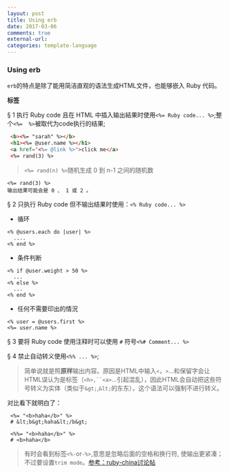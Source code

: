 ```yaml
---
layout: post
title: Using erb
date: 2017-03-06
comments: true
external-url:
categories: template-language
---
```


### Using erb
`erb`的特点是除了能用简洁直观的语法生成HTML文件，也能够嵌入 Ruby 代码。

**标签**

&sect;&nbsp;1&nbsp;执行 Ruby code 且在 HTML 中插入输出結果时使用`<%= Ruby code... %>`;整个`<%=  %>`被取代为code执行的结果;

```html
 <b><%= "sarah" %></b>
 <h1><%= @user.name %></h1>
 <a href="<%= @link %>">click me</a>
 <%= rand(3) %>
```

>`<%= rand(n) %>`随机生成 0 到 n-1 之间的随机数

```
<%= rand(3) %>
输出结果可能会是 0 、 1 或 2 。
```
&sect;&nbsp;2&nbsp;只执行 Ruby code 但不输出结果时使用：`<% Ruby code... %>`

- 循环
```
<% @users.each do |user| %>
  ....
<% end %>
```
- 条件判断
```
<% if @user.weight > 50 %>
  ...
<% else %>
  ...
<% end %>
```
- 任何不需要印出的情況
```
<% user = @users.first %>
<%= user.name %>
```


&sect;&nbsp;3&nbsp;要将 Ruby code  使用注释时可以使用 `#` 符号`<%# Comment... %>`

&sect;&nbsp;4&nbsp;禁止自动转义使用`<%% ... %>`;
>简单说就是照**原样**输出内容。原因是HTML中输入`<`，`>`...和保留字会让HTML误认为是标签（`<h>,``<a>`...引起混乱），因此HTML会自动把这些符号转义为实体（类似于`&gt;`,`&lt;`的东东），这个语法可以强制不进行转义。

对比看下就明白了：

```
 <%= "<b>haha</b>" %> 
 # &lt;b&gt;haha&lt;/b&gt;
```

```
 <%%= "<b>haha</b>" %> 
 # <b>haha</b>
```
>有时会看到标签`<%-`or`-%>`,意思是忽略后面的空格和换行符, 使输出更紧凑；不过要设置`trim mode`。[参考：ruby-china讨论帖](https://ruby-china.org/topics/13042)






